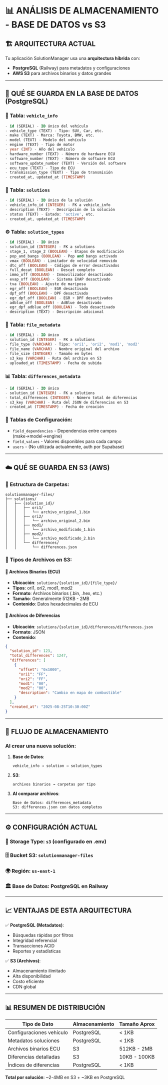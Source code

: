 # 📊 ANÁLISIS DE ALMACENAMIENTO - BASE DE DATOS vs S3

## 🏗️ ARQUITECTURA ACTUAL

Tu aplicación SolutionManager usa una **arquitectura híbrida** con:
- **PostgreSQL** (Railway) para metadatos y configuraciones
- **AWS S3** para archivos binarios y datos grandes

---

## 📂 QUÉ SE GUARDA EN LA BASE DE DATOS (PostgreSQL)

### 🚗 **Tabla: `vehicle_info`**
```sql
- id (SERIAL) - ID único del vehículo
- vehicle_type (TEXT) - Tipo: SUV, Car, etc.
- make (TEXT) - Marca: Toyota, BMW, etc.
- model (TEXT) - Modelo del vehículo
- engine (TEXT) - Tipo de motor
- year (INT) - Año del vehículo
- hardware_number (TEXT) - Número de hardware ECU
- software_number (TEXT) - Número de software ECU
- software_update_number (TEXT) - Versión del software
- ecu_type (TEXT) - Tipo de ECU
- transmission_type (TEXT) - Tipo de transmisión
- created_at, updated_at (TIMESTAMP)
```

### 🔧 **Tabla: `solutions`**
```sql
- id (SERIAL) - ID único de la solución
- vehicle_info_id (INTEGER) - FK a vehicle_info
- description (TEXT) - Descripción de la solución
- status (TEXT) - Estado: 'active', etc.
- created_at, updated_at (TIMESTAMP)
```

### ⚙️ **Tabla: `solution_types`**
```sql
- id (SERIAL) - ID único
- solution_id (INTEGER) - FK a solutions
- stage_1, stage_2 (BOOLEAN) - Etapas de modificación
- pop_and_bangs (BOOLEAN) - Pop and bangs activado
- vmax (BOOLEAN) - Limitador de velocidad removido
- dtc_off (BOOLEAN) - Códigos de error desactivados
- full_decat (BOOLEAN) - Descat completo
- immo_off (BOOLEAN) - Inmovilizador desactivado
- evap_off (BOOLEAN) - Sistema EVAP desactivado
- tva (BOOLEAN) - Ajuste de mariposa
- egr_off (BOOLEAN) - EGR desactivado
- dpf_off (BOOLEAN) - DPF desactivado
- egr_dpf_off (BOOLEAN) - EGR + DPF desactivados
- adblue_off (BOOLEAN) - AdBlue desactivado
- egr_dpf_adblue_off (BOOLEAN) - Todo desactivado
- description (TEXT) - Descripción adicional
```

### 📄 **Tabla: `file_metadata`**
```sql
- id (SERIAL) - ID único
- solution_id (INTEGER) - FK a solutions
- file_type (VARCHAR) - Tipo: 'ori1', 'ori2', 'mod1', 'mod2'
- file_name (VARCHAR) - Nombre original del archivo
- file_size (INTEGER) - Tamaño en bytes
- s3_key (VARCHAR) - Ruta del archivo en S3
- uploaded_at (TIMESTAMP) - Fecha de subida
```

### 📊 **Tabla: `differences_metadata`**
```sql
- id (SERIAL) - ID único
- solution_id (INTEGER) - FK a solutions
- total_differences (INTEGER) - Número total de diferencias
- s3_key (VARCHAR) - Ruta del JSON de diferencias en S3
- created_at (TIMESTAMP) - Fecha de creación
```

### 🔗 **Tablas de Configuración:**
- `field_dependencies` - Dependencias entre campos (make→model→engine)
- `field_values` - Valores disponibles para cada campo
- `users` - (No utilizada actualmente, auth por Supabase)

---

## ☁️ QUÉ SE GUARDA EN S3 (AWS)

### 📂 **Estructura de Carpetas:**
```
solutionmanager-files/
├── solutions/
│   ├── {solution_id}/
│   │   ├── ori1/
│   │   │   └── archivo_original_1.bin
│   │   ├── ori2/
│   │   │   └── archivo_original_2.bin
│   │   ├── mod1/
│   │   │   └── archivo_modificado_1.bin
│   │   ├── mod2/
│   │   │   └── archivo_modificado_2.bin
│   │   └── differences/
│   │       └── differences.json
```

### 📁 **Tipos de Archivos en S3:**

#### 🔸 **Archivos Binarios (ECU)**
- **Ubicación**: `solutions/{solution_id}/{file_type}/`
- **Tipos**: ori1, ori2, mod1, mod2
- **Formato**: Archivos binarios (.bin, .hex, etc.)
- **Tamaño**: Generalmente 512KB - 2MB
- **Contenido**: Datos hexadecimales de ECU

#### 🔸 **Archivos de Diferencias**
- **Ubicación**: `solutions/{solution_id}/differences/differences.json`
- **Formato**: JSON
- **Contenido**:
```json
{
  "solution_id": 123,
  "total_differences": 1247,
  "differences": [
    {
      "offset": "0x1000",
      "ori1": "FF",
      "ori2": "FF", 
      "mod1": "00",
      "mod2": "00",
      "description": "Cambio en mapa de combustible"
    }
  ],
  "created_at": "2025-08-25T10:30:00Z"
}
```

---

## 🔄 FLUJO DE ALMACENAMIENTO

### **Al crear una nueva solución:**

1. **Base de Datos**:
   ```
   vehicle_info → solution → solution_types
   ```

2. **S3**: 
   ```
   archivos binarios → carpetas por tipo
   ```

3. **Al comparar archivos**:
   ```
   Base de Datos: differences_metadata
   S3: differences.json con datos completos
   ```

---

## ⚙️ CONFIGURACIÓN ACTUAL

### 🔧 **Storage Type**: `s3` (configurado en .env)
### 🗄️ **Bucket S3**: `solutionmanager-files`
### 🌍 **Región**: `us-east-1`
### 🏛️ **Base de Datos**: PostgreSQL en Railway

---

## 📈 **VENTAJAS DE ESTA ARQUITECTURA**

✅ **PostgreSQL (Metadatos)**:
- Búsquedas rápidas por filtros
- Integridad referencial
- Transacciones ACID
- Reportes y estadísticas

✅ **S3 (Archivos)**:
- Almacenamiento ilimitado
- Alta disponibilidad
- Costo eficiente
- CDN global

---

## 📊 **RESUMEN DE DISTRIBUCIÓN**

| **Tipo de Dato** | **Almacenamiento** | **Tamaño Aprox** |
|------------------|-------------------|------------------|
| Configuraciones vehículo | PostgreSQL | < 1KB |
| Metadatos soluciones | PostgreSQL | < 1KB |
| Archivos binarios ECU | S3 | 512KB - 2MB |
| Diferencias detalladas | S3 | 10KB - 100KB |
| Índices de diferencias | PostgreSQL | < 1KB |

**Total por solución**: ~2-4MB en S3 + ~3KB en PostgreSQL
